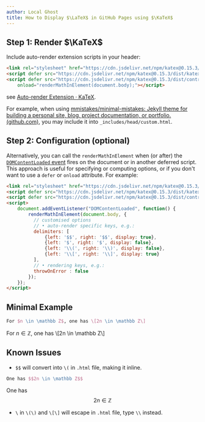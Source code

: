 ```yaml
---
author: Local Ghost
title: How to Display $\LaTeX$ in GitHub Pages using $\KaTeX$
---
```


## Step 1: Render $\KaTeX$

Include auto-render extension scripts in your header:

```html
<link rel="stylesheet" href="https://cdn.jsdelivr.net/npm/katex@0.15.3/dist/katex.min.css" integrity="sha384-KiWOvVjnN8qwAZbuQyWDIbfCLFhLXNETzBQjA/92pIowpC0d2O3nppDGQVgwd2nB" crossorigin="anonymous">
<script defer src="https://cdn.jsdelivr.net/npm/katex@0.15.3/dist/katex.min.js" integrity="sha384-0fdwu/T/EQMsQlrHCCHoH10pkPLlKA1jL5dFyUOvB3lfeT2540/2g6YgSi2BL14p" crossorigin="anonymous"></script>
<script defer src="https://cdn.jsdelivr.net/npm/katex@0.15.3/dist/contrib/auto-render.min.js" integrity="sha384-+XBljXPPiv+OzfbB3cVmLHf4hdUFHlWNZN5spNQ7rmHTXpd7WvJum6fIACpNNfIR" crossorigin="anonymous"
    onload="renderMathInElement(document.body);"></script>
```

see [Auto-render Extension · KaTeX](https://katex.org/docs/autorender.html#usage).



For example, when using [mmistakes/minimal-mistakes: Jekyll theme for building a personal site, blog, project documentation, or portfolio. (github.com)](https://github.com/mmistakes/minimal-mistakes), you may include it into `_includes/head/custom.html`.

## Step 2: Configuration (optional)

Alternatively, you can call the `renderMathInElement` when (or after) the [`DOMContentLoaded` event](https://developer.mozilla.org/ko/docs/Web/Reference/Events/DOMContentLoaded) fires on the document or in another deferred script. This approach is useful for specifying or computing options, or if you don't want to use a `defer` or `onload` attribute. For example:

```html
<link rel="stylesheet" href="https://cdn.jsdelivr.net/npm/katex@0.15.3/dist/katex.min.css" integrity="sha384-KiWOvVjnN8qwAZbuQyWDIbfCLFhLXNETzBQjA/92pIowpC0d2O3nppDGQVgwd2nB" crossorigin="anonymous">
<script defer src="https://cdn.jsdelivr.net/npm/katex@0.15.3/dist/katex.min.js" integrity="sha384-0fdwu/T/EQMsQlrHCCHoH10pkPLlKA1jL5dFyUOvB3lfeT2540/2g6YgSi2BL14p" crossorigin="anonymous"></script>
<script defer src="https://cdn.jsdelivr.net/npm/katex@0.15.3/dist/contrib/auto-render.min.js" integrity="sha384-+XBljXPPiv+OzfbB3cVmLHf4hdUFHlWNZN5spNQ7rmHTXpd7WvJum6fIACpNNfIR" crossorigin="anonymous"></script>
<script>
    document.addEventListener("DOMContentLoaded", function() {
        renderMathInElement(document.body, {
          // customised options
          // • auto-render specific keys, e.g.:
          delimiters: [
              {left: '$$', right: '$$', display: true},
              {left: '$', right: '$', display: false},
              {left: '\\(', right: '\\)', display: false},
              {left: '\\[', right: '\\]', display: true}
          ],
          // • rendering keys, e.g.:
          throwOnError : false
        });
    });
</script>
```

## Minimal Example

```tex
For $n \in \mathbb Z$, one has \[2n \in \mathbb Z\]
```

For $n \in \mathbb Z$, one has \\[2n \in \mathbb Z\\]

## Known Issues

- `$$` will convert into `\(` in `.html` file, making it inline.

```tex
One has $$2n \in \mathbb Z$$
```

One has $$2n \in \mathbb Z$$

- `\` in `\(\)` and `\[\]` will escape in `.html` file, type `\\` instead.